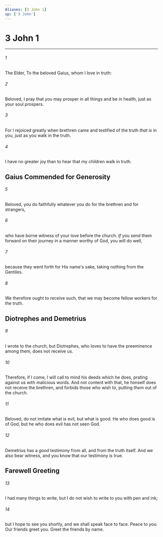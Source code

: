 ```yaml
---
Aliases: [3 John 1]
up: ['3 John']
---
```

# 3 John 1

***


###### 1 
The Elder, To the beloved Gaius, whom I love in truth: 

###### 2 
Beloved, I pray that you may prosper in all things and be in health, just as your soul prospers. 

###### 3 
For I rejoiced greatly when brethren came and testified of the truth _that is_ in you, just as you walk in the truth. 

###### 4 
I have no greater joy than to hear that my children walk in truth.

## Gaius Commended for Generosity 

###### 5 
Beloved, you do faithfully whatever you do for the brethren and for strangers, 

###### 6 
who have borne witness of your love before the church. _If_ you send them forward on their journey in a manner worthy of God, you will do well, 

###### 7 
because they went forth for His name's sake, taking nothing from the Gentiles. 

###### 8 
We therefore ought to receive such, that we may become fellow workers for the truth.

## Diotrephes and Demetrius 

###### 9 
I wrote to the church, but Diotrephes, who loves to have the preeminence among them, does not receive us. 

###### 10 
Therefore, if I come, I will call to mind his deeds which he does, prating against us with malicious words. And not content with that, he himself does not receive the brethren, and forbids those who wish to, putting _them_ out of the church. 

###### 11 
Beloved, do not imitate what is evil, but what is good. He who does good is of God, but he who does evil has not seen God. 

###### 12 
Demetrius has a _good_ testimony from all, and from the truth itself. And we also bear witness, and you know that our testimony is true.

## Farewell Greeting 

###### 13 
I had many things to write, but I do not wish to write to you with pen and ink; 

###### 14 
but I hope to see you shortly, and we shall speak face to face. Peace to you. Our friends greet you. Greet the friends by name.
